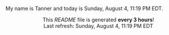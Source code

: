 My name is Tanner and today is Sunday, August 4, 11:19 PM EDT.

<p align="center">This <i>README</i> file is generated <b>every 3 hours</b>!</br>Last refresh: Sunday, August 4, 11:19 PM EDT<br /></p>
